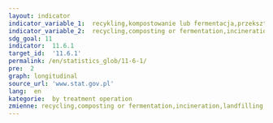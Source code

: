 ```yaml
---
layout: indicator
indicator_variable_1:  recykling,kompostowanie lub fermentacja,przekształcenia termiczne,składowanie
indicator_variable_2:  recycling,composting or fermentation,incineration,landfilling
sdg_goal: 11
indicator:  11.6.1
target_id:  '11.6.1'
permalink: /en/statistics_glob/11-6-1/
pre:  2
graph: longitudinal
source_url: 'www.stat.gov.pl'
lang:  en
kategorie:  by treatment operation
zmienne: recycling,composting or fermentation,incineration,landfilling
---
```

